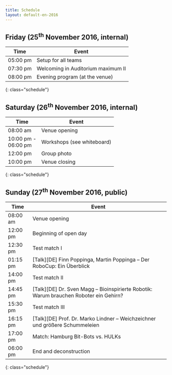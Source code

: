 ```yaml
---
title: Schedule
layout: default-en-2016
---
```


## Friday (25<sup>th</sup> November 2016, internal)

| Time  |  Event |
|-------|--------|
| 05:00 pm  |  Setup for all teams |
| 07:30 pm  |  Welcoming in Auditorium maximum II |
| 08:00 pm  |  Evening program (at the venue) |
{: class="schedule"}

## Saturday (26<sup>th</sup> November 2016, internal)

| Time  |  Event |
|-------|--------|
| 08:00 am  |  Venue opening |
| 10:00 pm -<br>06:00 pm  |  Workshops (see whiteboard) |
| 12:00 pm  |  Group photo |
| 10:00 pm  |  Venue closing |
{: class="schedule"}

## Sunday (27<sup>th</sup> November 2016, public)

| Time  |  Event |
|-------|--------|
| 08:00 am |  Venue opening |
| 12:00 pm |  Beginning of open day |
| 12:30 pm |  Test match I |
| 01:15 pm |  [Talk][DE] Finn Poppinga, Martin Poppinga – Der RoboCup: Ein Überblick |
| 14:00 pm |  Test match II |
| 14:45 pm |  [Talk][DE] Dr. Sven Magg – Bioinspirierte Robotik: Warum brauchen Roboter ein Gehirn? |
| 15:30 pm |  Test match III |
| 16:15 pm |  [Talk][DE] Prof. Dr. Marko Lindner – Weichzeichner und größere Schummeleien |
| 17:00 pm |  Match: Hamburg Bit-Bots vs. HULKs |
| 06:00 pm |  End and deconstruction |
{: class="schedule"}
